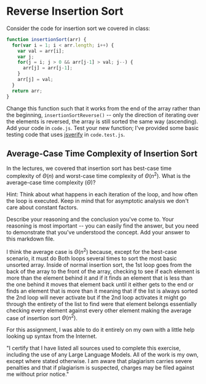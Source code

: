 # Reverse Insertion Sort

Consider the code for insertion sort we covered in class:

```javascript
function insertionSort(arr) {
  for(var i = 1; i < arr.length; i++) {
    var val = arr[i];
    var j;
    for(j = i; j > 0 && arr[j-1] > val; j--) {
      arr[j] = arr[j-1];
    }
    arr[j] = val;
  }
  return arr;
}
```

Change this function such that it works from the end of the array rather than
the beginning, `insertionSortReverse()` -- only the direction of
iterating over the elements is reversed, the array is still sorted the same way
(ascending). Add your code in `code.js`. Test your new function; I've provided
some basic testing code that uses [jsverify](https://jsverify.github.io/) in
`code.test.js`.

## Average-Case Time Complexity of Insertion Sort

In the lectures, we covered that insertion sort has best-case time complexity of
$\Theta(n)$ and worst-case time complexity of $\Theta(n^2)$. What is the
average-case time complexity ($\Theta$)?

Hint: Think about what happens in each iteration of the loop, and how often the
loop is executed. Keep in mind that for asymptotic analysis we don't care about
constant factors.

Describe your reasoning and the conclusion you've come to. Your reasoning is
most important -- you can easily find the answer, but you need to demonstrate
that you've understood the concept. Add your answer to this markdown file.

 I think the average case is $\Theta(n^2)$ because, except for the best-case scenario, it must do Both loops several times to sort the most basic unsorted array. Inside of normal insertion sort, the 1st loop goes from the back of the array to the front of the array, checking to see if each element is more than the element behind it and if it finds an element that is less than the one behind it moves that element back until it either gets to the end or finds an element that is more than it meaning that if the list is always sorted the 2nd loop will never activate but if the 2nd loop activates it might go through the entirety of the list to find were that element belongs essentially checking every element against every other element making the average case of insertion sort  $\Theta(n^2)$.

 For this assignment, I was able to do it entirely on my own with a little help looking up syntax from the Internet.

"I certify that I have listed all sources used to complete this exercise, including the use of any Large Language Models. All of the work is my own, except where stated otherwise. I am aware that plagiarism carries severe penalties and that if plagiarism is suspected, charges may be filed against me without prior notice."
